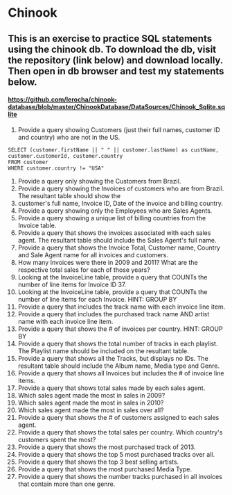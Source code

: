 # Chinook

## This is an exercise to practice SQL statements using the chinook db. To download the db, visit the repository (link below) and download locally. Then open in db browser and test my statements below. 

#### https://github.com/lerocha/chinook-database/blob/master/ChinookDatabase/DataSources/Chinook_Sqlite.sqlite

1. Provide a query showing Customers (just their full names, customer ID and country) who are not in the US.
```
SELECT (customer.firstName || " " || customer.lastName) as custName, customer.customerId, customer.country
FROM customer
WHERE customer.country != "USA"
```

1. Provide a query only showing the Customers from Brazil.
1. Provide a query showing the Invoices of customers who are from Brazil. The resultant table should show the 
1. customer's full name, Invoice ID, Date of the invoice and billing country.
1. Provide a query showing only the Employees who are Sales Agents.
1. Provide a query showing a unique list of billing countries from the Invoice table.
1. Provide a query that shows the invoices associated with each sales agent. The resultant table should include the Sales Agent's full name.
1. Provide a query that shows the Invoice Total, Customer name, Country and Sale Agent name for all invoices and customers.
1. How many Invoices were there in 2009 and 2011? What are the respective total sales for each of those years?
1. Looking at the InvoiceLine table, provide a query that COUNTs the number of line items for Invoice ID 37.
1. Looking at the InvoiceLine table, provide a query that COUNTs the number of line items for each Invoice. HINT: GROUP BY
1. Provide a query that includes the track name with each invoice line item.
1. Provide a query that includes the purchased track name AND artist name with each invoice line item.
1. Provide a query that shows the # of invoices per country. HINT: GROUP BY
1. Provide a query that shows the total number of tracks in each playlist. The Playlist name should be included on the resultant table.
1. Provide a query that shows all the Tracks, but displays no IDs. The resultant table should include the Album name, Media type and Genre.
1. Provide a query that shows all Invoices but includes the # of invoice line items.
1. Provide a query that shows total sales made by each sales agent.
1. Which sales agent made the most in sales in 2009?
1. Which sales agent made the most in sales in 2010?
1. Which sales agent made the most in sales over all?
1. Provide a query that shows the # of customers assigned to each sales agent.
1. Provide a query that shows the total sales per country. Which country's customers spent the most?
1. Provide a query that shows the most purchased track of 2013.
1. Provide a query that shows the top 5 most purchased tracks over all.
1. Provide a query that shows the top 3 best selling artists.
1. Provide a query that shows the most purchased Media Type.
1. Provide a query that shows the number tracks purchased in all invoices that contain more than one genre.